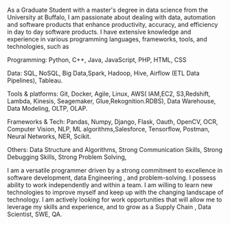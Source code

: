 As a Graduate Student with a master's degree in data science from the University at Buffalo, I am passionate about dealing with data, automation and software products that enhance productivity, accuracy, and efficiency in day to day software products. I have extensive knowledge and experience in various programming languages, frameworks, tools, and technologies, such as

Programming: Python, C++, Java, JavaScript, PHP, HTML, CSS

Data: SQL, NoSQL, Big Data,Spark, Hadoop, Hive, Airflow (ETL Data Pipelines), Tableau.

Tools & platforms: Git, Docker, Agile, Linux, AWS( IAM,EC2, S3,Redshift, Lambda, Kinesis, Seagemaker, Glue,Rekognition.RDBS), Data Warehouse, Data Modeling, OLTP, OLAP.

Frameworks & Tech: Pandas, Numpy, Django, Flask, Oauth, OpenCV, OCR, Computer Vision, NLP, ML algorithms,Salesforce, Tensorflow, Postman, Neural Networks, NER, Scikit.

Others: Data Structure and Algorithms, Strong Communication Skills, Strong Debugging Skills, Strong Problem Solving,


I am a versatile programmer driven by a strong commitment to excellence in software development, data Engineering , and problem-solving. I possess ability to work independently and within a team. I am willing to learn new technologies to improve myself and keep up with the changing landscape of technology. I am actively looking for work opportunities that will allow me to leverage my skills and experience, and to grow as a Supply Chain , Data Scientist, SWE, QA.
<!---
vmantrip762000/vmantrip762000 is a ✨ special ✨ repository because its `README.md` (this file) appears on your GitHub profile.
You can click the Preview link to take a look at your changes.
--->
